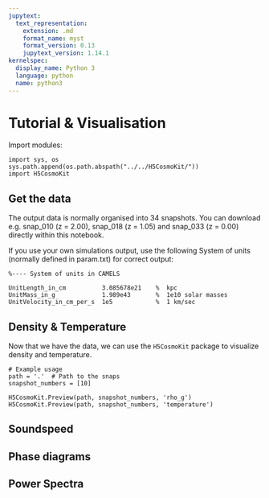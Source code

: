 ```yaml
---
jupytext:
  text_representation:
    extension: .md
    format_name: myst
    format_version: 0.13
    jupytext_version: 1.14.1
kernelspec:
  display_name: Python 3
  language: python
  name: python3
---
```


# Tutorial & Visualisation

Import modules:

```{code-cell}
import sys, os
sys.path.append(os.path.abspath("../../H5CosmoKit/"))
import H5CosmoKit
```

## Get the data

The output data is normally organised into 34 snapshots. You can download e.g. snap_010 (z = 2.00), snap_018 (z = 1.05) and snap_033 (z = 0.00) directly within this notebook.


 If you use your own simulations output, use the following System of units (normally defined in param.txt) for correct output:
```
%---- System of units in CAMELS

UnitLength_in_cm          3.085678e21    %  kpc
UnitMass_in_g             1.989e43       %  1e10 solar masses
UnitVelocity_in_cm_per_s  1e5            %  1 km/sec
```
## Density & Temperature

Now that we have the data, we can use the `H5CosmoKit` package to visualize density and temperature.

```{code-cell}
# Example usage
path = '.'  # Path to the snaps
snapshot_numbers = [10]

H5CosmoKit.Preview(path, snapshot_numbers, 'rho_g')
H5CosmoKit.Preview(path, snapshot_numbers, 'temperature')
```

## Soundspeed
## Phase diagrams
## Power Spectra